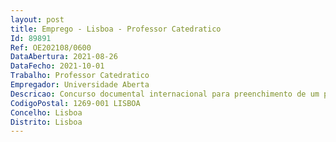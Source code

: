```yaml
--- 
layout: post
title: Emprego - Lisboa - Professor Catedratico
Id: 89891
Ref: OE202108/0600
DataAbertura: 2021-08-26
DataFecho: 2021-10-01
Trabalho: Professor Catedratico
Empregador: Universidade Aberta
Descricao: Concurso documental internacional para preenchimento de um posto de trabalho da categoria de professor catedrático para a área científica de Ciências Sociais, subárea História, da Universidade Aberta
CodigoPostal: 1269-001 LISBOA
Concelho: Lisboa
Distrito: Lisboa
--- 
```

